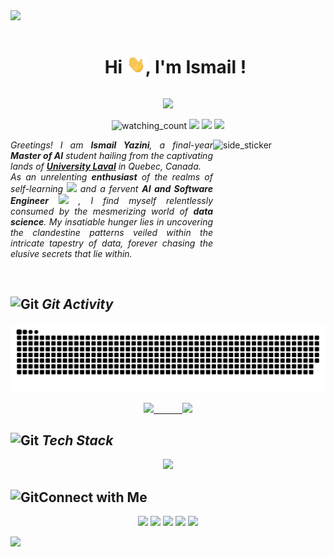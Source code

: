 
<!--horizontal divider(gradiant)-->
<img src="https://user-images.githubusercontent.com/73097560/115834477-dbab4500-a447-11eb-908a-139a6edaec5c.gif">

<!--h1 without bottom border-->
<div id="user-content-toc">
  <ul align="center">
    <summary><h1 style="display: inline-block">Hi <img src="./Hi.gif" width="30px">, I'm Ismail !</h1></summary>
  </ul>
  <p align="center">
  <a href="https://github.com/DenverCoder1/readme-typing-svg"><img src="https://readme-typing-svg.herokuapp.com?font=Time+New+Roman&color=42BC15&size=25&center=true&vCenter=true&width=600&height=25&lines=Software+Engineer;AI+Engineer;DevOps+Engineer;ML+Engineer;Web+Developer;IT+Instructor;UX/UI+Designer"></a>
</p>
</div>


 <p align="center">
  <img src="https://komarev.com/ghpvc/?username=subatomail&color=brightgreen" alt="watching_count" />
<img src="https://img.shields.io/badge/Age-23-brightgreen" />
  <img src="https://img.shields.io/badge/Focus-AI%20%26%20Software%20Development-brightgreen" />
  <img src="https://img.shields.io/badge/Languages-English,%20French%20%26%20Arabic-brightgreen" />
</p>

<p align="justify">
<img align="right" width=180px height=180px alt="side_sticker" src="https://media.giphy.com/media/TEnXkcsHrP4YedChhA/giphy.gif" />
  
  <em>
    Greetings! I am <b>Ismail Yazini</b>, a final-year <b>Master of AI</b> student hailing from the captivating lands of <a href="https://ulaval.ca/"><b>University Laval</b></a> in Quebec, Canada. <br>As an unrelenting <b>enthusiast</b> of the realms of self-learning <img src="https://github.com/TheDudeThatCode/TheDudeThatCode/blob/master/Assets/Developer.gif" width="30px"> and a fervent <b>AI and Software Engineer</b>&nbsp;<img src="https://github.com/TheDudeThatCode/TheDudeThatCode/blob/master/Assets/Designer.gif" width="36px">&nbsp, I find myself relentlessly consumed by the mesmerizing world of <b>data science</b>. My insatiable hunger lies in uncovering the clandestine patterns veiled within the intricate tapestry of data, forever chasing the elusive secrets that lie within.
    
  </em> 
  <br>
  
</p>
<br>

<div id="user-content-toc">
     <p align="center">
    <h2><img src="https://media.giphy.com/media/W5eoZHPpUx9sapR0eu/giphy.gif" width="40px" alt="Git"/>&nbsp;<i>Git Activity</h2></i></p>  
</div>

<!--- snake -->
<div align="center">
  <img  src="./grid-snake.svg"
       alt="snake" /></a>
</div>

<p align="center">
<a href="https://github.com/AVS1508">
  <img height="180em" src="https://github-readme-stats-eight-theta.vercel.app/api?username=subatomail&show_icons=true&theme=blue-green&include_all_commits=true&count_private=true"/>&emsp;&emsp;&emsp;
  <img height="180em" src="https://github-readme-stats-eight-theta.vercel.app/api/top-langs/?username=subatomail&layout=compact&langs_count=8&theme=blue-green"/>
</a>
</p>

<div id="user-content-toc">
     <p align="center">
    <h2><img src="https://media.giphy.com/media/iY8CRBdQXODJSCERIr/giphy.gif" width="40px" alt="Git"/>&nbsp;<i>Tech Stack</h2></i></p>  
</div>
<!--tech stack icons-->
<p align="center">
  <a href="https://skillicons.dev">
    <img src="https://skillicons.dev/icons?i=java,python,r,pytorch,tensorflow,flask,django,html,css,sass,javascript,jquery,ts,php,laravel,react,vue,angular,redux,nodejs,vite,spring,nextjs,express,bootstrap,materialui,tailwind,firebase,redis,heroku,mongodb,mysql,sqlite,nginx,postgres,regex,linux,bash,powershell,git,github,gitlab,maven,docker,kubernetes,jenkins,ansible,fastapi,postman,latex,stackoverflow,eclipse,androidstudio,idea,vscode&perline=11" />
  </a>
</p>


<!-- Connect with me -->
<div id="user-content-toc">
     <p align="center">
    <h2><img src="https://raw.githubusercontent.com/ShahriarShafin/ShahriarShafin/main/Assets/handshake.gif" width="40px" alt="Git"/>Connect with Me</h2></i></p>  
</div>

<p align="center">
<a href="subatomail.github.io"><img src="https://img.shields.io/badge/-subatomail.github.io-3423A6?style=flat&logo=Google-Chrome&logoColor=white"/></a>
<a href="https://linkedin.com/in/ismail-yazini"><img src="https://img.shields.io/badge/-Ismail%20Yazini-0077B5?style=flat&logo=Linkedin&logoColor=white"/></a>
<a href="mailto:yazini.ismail@gmail.com"><img src="https://img.shields.io/badge/-yazini.ismail@gmail.com-D14836?style=flat&logo=Gmail&logoColor=white"/></a>
<a href="https://instagram.com/ismailsubt"><img src="https://img.shields.io/badge/-@ismailsubt-E4405F?style=flat&logo=Instagram&logoColor=white"/></a>
<a href="https://www.facebook.com/smailyaz/"><img src="https://img.shields.io/badge/-@SmailYaz-1877F2?style=flat&logo=Facebook&logoColor=white"/></a>
</p>


<!--horizontal divider(gradiant)-->
<img src="https://user-images.githubusercontent.com/73097560/115834477-dbab4500-a447-11eb-908a-139a6edaec5c.gif">
